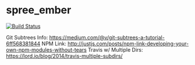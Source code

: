 spree_ember
===========

[![Build Status](https://travis-ci.org/hhff/spree_ember.svg?branch=master)](https://travis-ci.org/hhff/spree_ember)

Git Subtrees Info: https://medium.com/@v/git-subtrees-a-tutorial-6ff568381844
NPM Link: http://justjs.com/posts/npm-link-developing-your-own-npm-modules-without-tears
Travis w/ Multiple Dirs: https://lord.io/blog/2014/travis-multiple-subdirs/